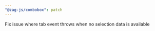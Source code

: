 ```yaml
---
"@zag-js/combobox": patch
---
```


Fix issue where tab event throws when no selection data is available
